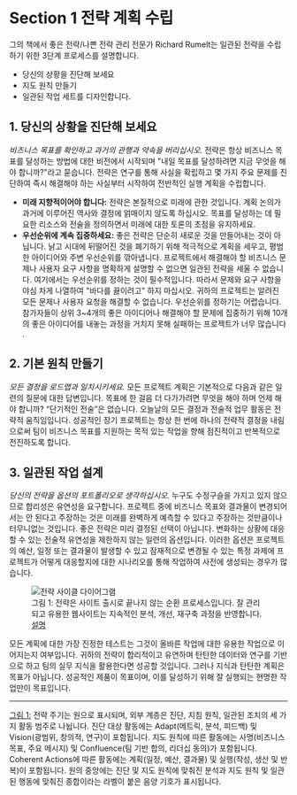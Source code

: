 # Section 1 전략 계획 수립

그의 책에서 좋은 전략/나쁜 전략 관리 전문가 Richard Rumelt는 일관된 전략을 수립하기 위한 3단계 프로세스를 설명합니다.

- 당신의 상황을 진단해 보세요
- 지도 원칙 만들기
- 일관된 작업 세트를 디자인합니다.

## 1. 당신의 상황을 진단해 보세요

_비즈니스 목표를 확인하고 과거의 관행과 약속을 버리십시오._ 전략은 항상 비즈니스 목표를 달성하는 방법에 대한 비전에서 시작되며 "내일 목표를 달성하려면 지금 무엇을 해야 합니까?"라고 묻습니다. 전략은 연구를 통해 사실을 확립하고 몇 가지 주요 문제를 진단하여 즉시 해결해야 하는 사실부터 시작하여 전반적인 실행 계획을 수립합니다.

- **미래 지향적이어야 합니다:** 전략은 본질적으로 미래에 관한 것입니다. 계획 논의가 과거에 이루어진 역사와 결정에 얽매이지 않도록 하십시오. 목표를 달성하는 데 필요한 리소스와 전술을 정의하면서 미래에 대한 토론의 초점을 유지하세요.
- **우선순위에 계속 집중하세요:** 좋은 전략은 단순히 새로운 것을 만들어내는 것이 아닙니다. 낡고 시대에 뒤떨어진 것을 폐기하기 위해 적극적으로 계획을 세우고, 평범한 아이디어와 주변 우선순위를 깎아냅니다. 프로젝트에서 해결해야 할 비즈니스 문제나 사용자 요구 사항을 명확하게 설명할 수 없으면 일관된 전략을 세울 수 없습니다. 여기에서는 우선순위를 정하는 것이 필수적입니다. 따라서 문제와 요구 사항을 야심 차게 나열하여 "바다를 끓이려고" 하지 마십시오. 귀하의 프로젝트는 알려진 모든 문제나 사용자 요청을 해결할 수 없습니다. 우선순위를 정하기는 어렵습니다. 참가자들이 상위 3~4개의 좋은 아이디어나 해결해야 할 문제에 집중하기 위해 10개의 좋은 아이디어를 내놓는 과정을 거치지 못해 실패하는 프로젝트가 너무 많습니다 .

## 2. 기본 원칙 만들기

_모든 결정을 로드맵과 일치시키세요._ 모든 프로젝트 계획은 기본적으로 다음과 같은 일련의 질문에 대한 답변입니다. 목표에 한 걸음 더 다가가려면 무엇을 해야 하며 언제 해야 합니까? “단기적인 전술”은 없습니다. 오늘날의 모든 결정과 전술적 업무 활동은 전략적 움직임입니다. 성공적인 장기 프로젝트는 항상 한 번에 하나의 전략적 결정을 내림으로써 팀이 비즈니스 목표를 지원하는 목적 있는 작업을 향해 점진적이고 반복적으로 전진하도록 합니다.

## 3. 일관된 작업 설계

_당신의 전략을 옵션의 포트폴리오로 생각하십시오._ 누구도 수정구슬을 가지고 있지 않으므로 합리성은 유연성을 요구합니다. 프로젝트 중에 비즈니스 목표와 결과물이 변경되어서는 안 된다고 주장하는 것은 미래를 완벽하게 예측할 수 있다고 주장하는 것만큼이나 터무니없는 것입니다. 좋은 전략은 미리 결정된 선택이 아닙니다. 변화하는 상황에 대응할 수 있는 전술적 유연성을 제한하지 않는 일련의 옵션입니다. 이러한 옵션은 프로젝트의 예산, 일정 또는 결과물이 발생할 수 있고 잠재적으로 변경될 수 있는 특정 과제에 프로젝트가 어떻게 대응할지에 대한 시나리오를 통해 작업하여 사전에 생성되는 경우가 많습니다.

<figure>
  <img id="figure1" alt="전략 사이클 다이어그램" src="/images/part/1/1.png">
  <figcaption>
    그림 1: 전략은 사이트 출시로 끝나지 않는 순환 프로세스입니다. 잘 관리되고 유용한 웹사이트는 지속적인 분석, 개선, 재구축 과정을 반영합니다. <a href="#figure1-description">설명</a>
  </figcaption>
</figure>

모든 계획에 대한 가장 진정한 테스트는 그것이 올바른 작업에 대한 유용한 작업으로 이어지는지 여부입니다. 귀하의 전략이 합리적이고 유연하며 탄탄한 데이터와 연구를 기반으로 하고 팀의 실무 지식을 활용한다면 성공할 것입니다. 그러나 지식과 탄탄한 계획은 목표가 아닙니다. 성공적인 제품이 목표이며, 이를 달성하기 위해 잘 실행되는 현명한 작업만이 목표입니다.

---

<aside id="figure1-description">
  <a href="#figure1">그림 1:</a> 전략 주기는 원으로 표시되며, 외부 계층은 진단, 지침 원칙, 일관된 조치의 세 가지 활동 범주로 나뉩니다. 진단 대상 활동에는 Adapt(메트릭, 분석, 피드백) 및 Vision(광범위, 창의적, 연구)이 포함됩니다. 지도 원칙에 따른 활동에는 사명(비즈니스 목표, 주요 메시지) 및 Confluence(팀 기반 합의, 리더십 동의)가 포함됩니다. Coherent Actions에 따른 활동에는 계획(일정, 예산, 결과물) 및 실행(작성, 생산 및 반복)이 포함됩니다. 원의 중앙에는 진단 및 지도 원칙에 맞춰진 분석과 지도 원칙 및 일관된 행동에 맞춰진 종합이라는 라벨이 붙은 음양 기호가 표시됩니다.
</aside>
